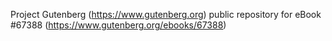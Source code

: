 Project Gutenberg (https://www.gutenberg.org) public repository for
eBook #67388 (https://www.gutenberg.org/ebooks/67388)
